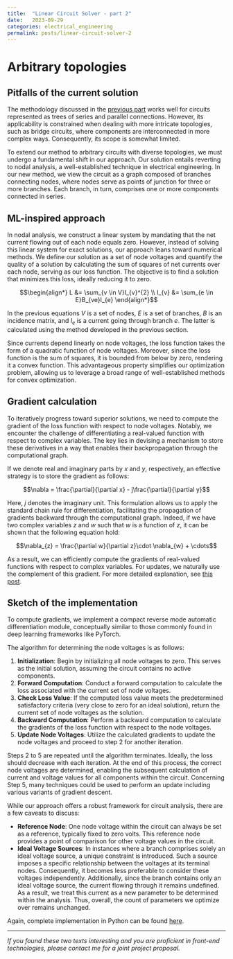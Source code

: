 ```yaml
---
title:  "Linear Circuit Solver - part 2"
date:   2023-09-29
categories: electrical_engineering
permalink: posts/linear-circuit-solver-2
---
```

# Arbitrary topologies
## Pitfalls of the current solution
The methodology discussed in the [previous part](/posts/linear-circuit-solver-1) works well for circuits represented as trees of series and parallel connections. However, its applicability is constrained when dealing with more intricate topologies, such as bridge circuits, where components are interconnected in more complex ways. Consequently, its scope is somewhat limited.

To extend our method to arbitrary circuits with diverse topologies, we must undergo a fundamental shift in our approach. Our solution entails reverting to nodal analysis, a well-established technique in electrical engineering. In our new method, we view the circuit as a graph composed of branches connecting nodes, where nodes serve as points of junction for three or more branches. Each branch, in turn, comprises one or more components connected in series.

## ML-inspired approach
In nodal analysis, we construct a linear system by mandating that the net current flowing out of each node equals zero. However, instead of solving this linear system for exact solutions, our approach leans toward numerical methods. We define our solution as a set of node voltages and quantify the quality of a solution by calculating the sum of squares of net currents over each node, serving as our loss function. The objective is to find a solution that minimizes this loss, ideally reducing it to zero.

$$\begin{align*}
L &= \sum_{v \in V}I_{v}^{2} \\
I_{v} &= \sum_{e \in E}B_{ve}I_{e}
\end{align*}$$

In the previous equations $V$ is a set of nodes, $E$ is a set of branches, $B$ is an incidence matrix, and $I_{e}$ is a current going through branch $e$. The latter is calculated using the method developed in the previous section.

Since currents depend linearly on node voltages, the loss function takes the form of a quadratic function of node voltages. Moreover, since the loss function is the sum of squares, it is bounded from below by zero, rendering it a convex function. This advantageous property simplifies our optimization problem, allowing us to leverage a broad range of well-established methods for convex optimization.

## Gradient calculation
To iteratively progress toward superior solutions, we need to compute the gradient of the loss function with respect to node voltages. Notably, we encounter the challenge of differentiating a real-valued function with respect to complex variables. The key lies in devising a mechanism to store these derivatives in a way that enables their backpropagation through the computational graph.

If we denote real and imaginary parts by $x$ and $y$, respectively, an effective strategy is to store the gradient as follows:

$$\nabla = \frac{\partial}{\partial x} - j\frac{\partial}{\partial y}$$

Here, $j$ denotes the imaginary unit. This formulation allows us to apply the standard chain rule for differentiation, facilitating the propagation of gradients backward through the computational graph. Indeed, if we have two complex variables $z$ and $w$ such that $w$ is a function of $z$, it can be shown that the following equation hold:

$$\nabla_{z} = \frac{\partial w}{\partial z}\cdot \nabla_{w} + \cdots$$

As a result, we can efficiently compute the gradients of real-valued functions with respect to complex variables. For updates, we naturally use the complement of this gradient. For more detailed explanation, see [this post](/posts/backprop-complex-numbers).

## Sketch of the implementation

To compute gradients, we implement a compact reverse mode automatic differentiation module, conceptually similar to those commonly found in deep learning frameworks like PyTorch.

The algorithm for determining the node voltages is as follows:

1. **Initialization**: Begin by initializing all node voltages to zero. This serves as the initial solution, assuming the circuit contains no active components.
2. **Forward Computation**: Conduct a forward computation to calculate the loss associated with the current set of node voltages.
3. **Check Loss Value**: If the computed loss value meets the predetermined satisfactory criteria (very close to zero for an ideal solution), return the current set of node voltages as the solution.
4. **Backward Computation**: Perform a backward computation to calculate the gradients of the loss function with respect to the node voltages.
5. **Update Node Voltages**: Utilize the calculated gradients to update the node voltages and proceed to step 2 for another iteration.

Steps 2 to 5 are repeated until the algorithm terminates. Ideally, the loss should decrease with each iteration. At the end of this process, the correct node voltages are determined, enabling the subsequent calculation of current and voltage values for all components within the circuit. Concerning Step 5, many techniques could be used to perform an update including various variants of gradient descent.

While our approach offers a robust framework for circuit analysis, there are a few caveats to discuss:

- **Reference Node**: One node voltage within the circuit can always be set as a reference, typically fixed to zero volts. This reference node provides a point of comparison for other voltage values in the circuit.
- **Ideal Voltage Sources**: In instances where a branch comprises solely an ideal voltage source, a unique constraint is introduced. Such a source imposes a specific relationship between the voltages at its terminal nodes. Consequently, it becomes less preferable to consider these voltages independently. Additionally, since the branch contains only an ideal voltage source, the current flowing through it remains undefined. As a result, we treat this current as a new parameter to be determined within the analysis. Thus, overall, the count of parameters we optimize over remains unchanged.

Again, complete implementation in Python can be found [here](https://github.com/uros7251/PyCircuitSolver).

---

*If you found these two texts interesting and you are proficient in front-end technologies, please contact me for a joint project proposal.*